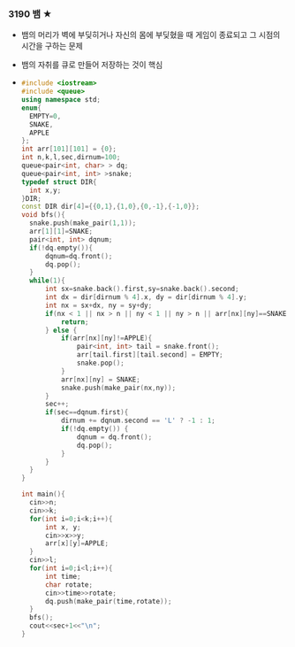 ### 3190 뱀 ★

- 뱀의 머리가 벽에 부딪히거나 자신의 몸에 부딪혔을 때 게임이 종료되고 그 시점의 시간을 구하는 문제

- 뱀의 자취를 큐로 만들어 저장하는 것이 핵심

- ```c++
  #include <iostream>
  #include <queue>
  using namespace std;
  enum{
  	EMPTY=0,
  	SNAKE,
  	APPLE
  };
  int arr[101][101] = {0};
  int n,k,l,sec,dirnum=100;
  queue<pair<int, char> > dq; 
  queue<pair<int, int> >snake;
  typedef struct DIR{
  	int x,y;
  }DIR;
  const DIR dir[4]={{0,1},{1,0},{0,-1},{-1,0}};
  void bfs(){
  	snake.push(make_pair(1,1));
  	arr[1][1]=SNAKE;
  	pair<int, int> dqnum;
  	if(!dq.empty()){
  		dqnum=dq.front();
  		dq.pop();
  	}
  	while(1){
  		int sx=snake.back().first,sy=snake.back().second;
  		int dx = dir[dirnum % 4].x, dy = dir[dirnum % 4].y;
  		int nx = sx+dx, ny = sy+dy;
  		if(nx < 1 || nx > n || ny < 1 || ny > n || arr[nx][ny]==SNAKE){
  			return;
  		} else {
  			if(arr[nx][ny]!=APPLE){
  				pair<int, int> tail = snake.front();
  				arr[tail.first][tail.second] = EMPTY;
  				snake.pop();
  			}
  			arr[nx][ny] = SNAKE;
  			snake.push(make_pair(nx,ny));
  		}
  		sec++;
  		if(sec==dqnum.first){
  			dirnum += dqnum.second == 'L' ? -1 : 1;
  			if(!dq.empty()) {
  				dqnum = dq.front();
  				dq.pop();	
  			}
  		}	
  	}
  }
  
  int main(){
  	cin>>n;
  	cin>>k;
  	for(int i=0;i<k;i++){
  		int x, y;
  		cin>>x>>y;
  		arr[x][y]=APPLE;
  	}
  	cin>>l;
  	for(int i=0;i<l;i++){
  		int time;
  		char rotate;
  		cin>>time>>rotate;
  		dq.push(make_pair(time,rotate));
  	}
  	bfs();	
  	cout<<sec+1<<"\n";
  }
  ```

